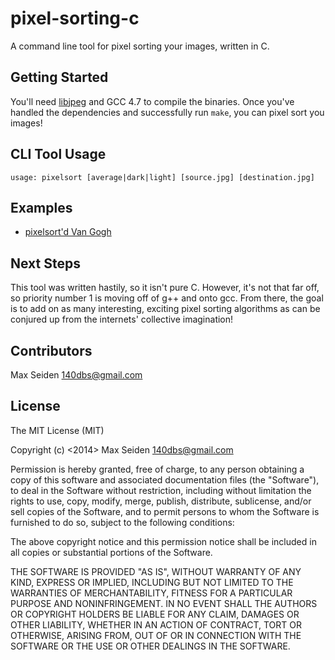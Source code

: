 # pixel-sorting-c

A command line tool for pixel sorting your images, written in C.

## Getting Started
You'll need [libjpeg](http://libjpeg.sourceforge.net/) and GCC 4.7 to compile the binaries. Once you've handled the dependencies and successfully run `make`, you can pixel sort you images!

## CLI Tool Usage
``usage: pixelsort [average|dark|light] [source.jpg] [destination.jpg]``

## Examples
+ [pixelsort'd Van Gogh](http://imgur.com/a/kmtxm)

## Next Steps
This tool was written hastily, so it isn't pure C. However, it's not that far off, so priority number 1 is moving off of g++ and onto gcc. From there, the goal is to add on as many interesting, exciting pixel sorting algorithms as can be conjured up from the internets' collective imagination!

## Contributors
Max Seiden <140dbs@gmail.com>

## License
The MIT License (MIT)

Copyright (c) <2014> Max Seiden <140dbs@gmail.com>

Permission is hereby granted, free of charge, to any person obtaining a copy
of this software and associated documentation files (the "Software"), to deal
in the Software without restriction, including without limitation the rights
to use, copy, modify, merge, publish, distribute, sublicense, and/or sell
copies of the Software, and to permit persons to whom the Software is
furnished to do so, subject to the following conditions:

The above copyright notice and this permission notice shall be included in
all copies or substantial portions of the Software.

THE SOFTWARE IS PROVIDED "AS IS", WITHOUT WARRANTY OF ANY KIND, EXPRESS OR
IMPLIED, INCLUDING BUT NOT LIMITED TO THE WARRANTIES OF MERCHANTABILITY,
FITNESS FOR A PARTICULAR PURPOSE AND NONINFRINGEMENT. IN NO EVENT SHALL THE
AUTHORS OR COPYRIGHT HOLDERS BE LIABLE FOR ANY CLAIM, DAMAGES OR OTHER
LIABILITY, WHETHER IN AN ACTION OF CONTRACT, TORT OR OTHERWISE, ARISING FROM,
OUT OF OR IN CONNECTION WITH THE SOFTWARE OR THE USE OR OTHER DEALINGS IN
THE SOFTWARE.
